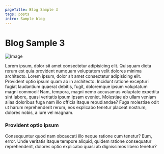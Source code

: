 ```yaml
---
pageTitle: Blog Sample 3
tags: posts
intro: Sample blog
---
```


# Blog Sample 3

![Image](https://images.pexels.com/photos/34578/pexels-photo.jpg?auto=compress&cs=tinysrgb&dpr=2&h=650&w=940)

Lorem ipsum, dolor sit amet consectetur adipisicing elit. Quisquam dicta rerum est quia provident numquam voluptatem velit dolores minima architecto. Lorem ipsum, dolor sit amet consectetur adipisicing elit. Provident optio ipsum quam ab in architecto. Incidunt ratione excepturi fugiat laudantium quaerat debitis, fugit, doloremque ipsum voluptatum magni commodi! Nam, tempora, magni nemo accusamus voluptate expedita sint labore, quasi veritatis ipsum ipsam eveniet. Molestiae ab ullam veniam alias doloribus fuga nam illo officia itaque repudiandae? Fuga molestiae odit ut harum reprehenderit rerum, eos explicabo tenetur placeat nostrum, dolores nobis, a iure vel magnam. 

### Provident optio ipsum 

Consequuntur quod nam obcaecati illo neque ratione cum tenetur? Eum, error. Unde veritatis itaque tempore aliquid, quidem ratione consequatur reprehenderit, dolores optio explicabo quasi ab dignissimos libero tenetur?